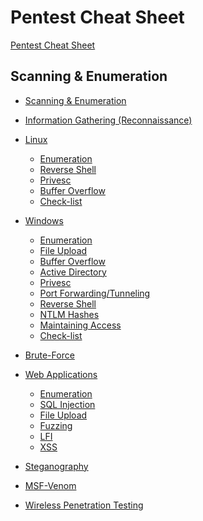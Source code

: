 # Pentest Cheat Sheet

[Pentest Cheat Sheet](index.md)

## Scanning & Enumeration

- [Scanning & Enumeration](./scan.md)

- [Information Gathering (Reconnaissance)](./recon.md)

- [Linux]()

  - [Enumeration](linux/enum.md)
  - [Reverse Shell](linux/rev-shell.md)
  - [Privesc](linux/privesc.md)
  - [Buffer Overflow](linux/overflow.md)
  - [Check-list](linux/checklist.md)

- [Windows]()

  - [Enumeration](windows/enum.md)
  - [File Upload](windows/file-upload.md)
  - [Buffer Overflow](windows/overflow.md)
  - [Active Directory](windows/active.md)
  - [Privesc](windows/privesc.md)
  - [Port Forwarding/Tunneling](windows/portfwd.md)
  - [Reverse Shell](windows/rev-shell.md)
  - [NTLM Hashes](windows/ntlm.md)
  - [Maintaining Access](windows/persistence.md)
  - [Check-list](windows/checklist.md)

- [Brute-Force](./brute-force.md)

- [Web Applications]()

  - [Enumeration](web/enum.md)
  - [SQL Injection](web/sql.md)
  - [File Upload](web/file-upload.md)
  - [Fuzzing](web/fuzz.md)
  - [LFI](web/lfi.md)
  - [XSS](web/xss.md)

- [Steganography](steganography.md)

- [MSF-Venom](./msfvenom.md)

- [Wireless Penetration Testing](wireless.md)
